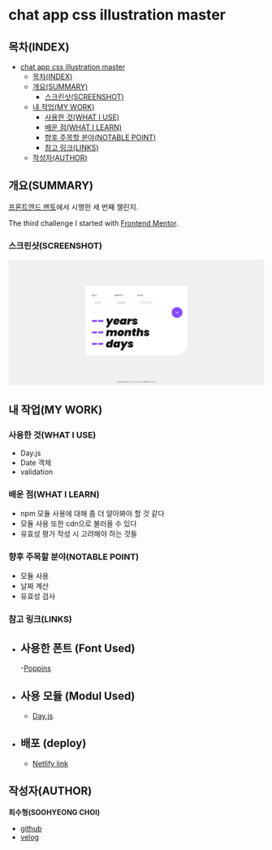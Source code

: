 # chat app css illustration master

## 목차(INDEX)

- [chat app css illustration master](#chat-app-css-illustration-master)
  - [목차(INDEX)](#목차index)
  - [개요(SUMMARY)](#개요summary)
    - [스크린샷(SCREENSHOT)](#스크린샷screenshot)
  - [내 작업(MY WORK)](#내-작업my-work)
    - [사용한 것(WHAT I USE)](#사용한-것what-i-use)
    - [배운 점(WHAT I LEARN)](#배운-점what-i-learn)
    - [향후 주목할 분야(NOTABLE POINT)](#향후-주목할-분야notable-point)
    - [참고 링크(LINKS)](#참고-링크links)
  - [작성자(AUTHOR)](#작성자author)

## 개요(SUMMARY)

[프론트엔드 멘토](https://www.frontendmentor.io/home)에서 시행한 세 번째 챌린지.

The third challenge I started with [Frontend Mentor](https://www.frontendmentor.io/home).

### 스크린샷(SCREENSHOT)

![thumbnail](./design/thumbnail.png)

## 내 작업(MY WORK)

### 사용한 것(WHAT I USE)

- Day.js
- Date 객체
- validation

### 배운 점(WHAT I LEARN)

- npm 모듈 사용에 대해 좀 더 알아봐야 할 것 같다
- 모듈 사용 또한 cdn으로 불러올 수 있다
- 유효성 평가 작성 시 고려해야 하는 것들

### 향후 주목할 분야(NOTABLE POINT)

- 모듈 사용
- 날짜 계산
- 유효성 검사

### 참고 링크(LINKS)

- ## 사용한 폰트 (Font Used)

  -[Poppins](https://fonts.google.com/specimen/Poppins)

- ## 사용 모듈 (Modul Used)

  - [Day.js](https://day.js.org/)

- ## 배포 (deploy)
  - [Netlify link](https://jocular-kelpie-50a453.netlify.app/)

## 작성자(AUTHOR)

**최수형(SOOHYEONG CHOI)**

- [github](https://github.com/User850413)
- [velog](https://velog.io/@user850413)


